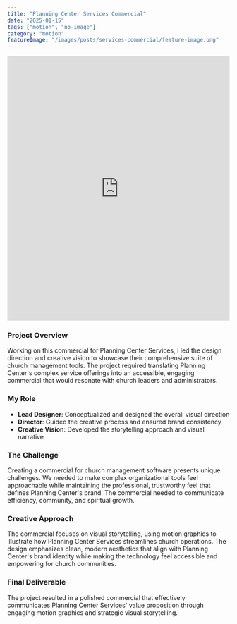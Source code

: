 ```yaml
---
title: "Planning Center Services Commercial"
date: "2025-01-15"
tags: ["motion", "no-image"]
category: "motion"
featureImage: "/images/posts/services-commercial/feature-image.png"
---
```


<div class="mt-2">
<iframe src="https://www.youtube.com/embed/5YV66SLYq9s" width="100%" height="600" frameborder="0" allow="autoplay; fullscreen; picture-in-picture" allowfullscreen></iframe>
</div>


### Project Overview

Working on this commercial for Planning Center Services, I led the design direction and creative vision to showcase their comprehensive suite of church management tools. The project required translating Planning Center's complex service offerings into an accessible, engaging commercial that would resonate with church leaders and administrators.

### My Role

- **Lead Designer**: Conceptualized and designed the overall visual direction
- **Director**: Guided the creative process and ensured brand consistency
- **Creative Vision**: Developed the storytelling approach and visual narrative

### The Challenge

Creating a commercial for church management software presents unique challenges. We needed to make complex organizational tools feel approachable while maintaining the professional, trustworthy feel that defines Planning Center's brand. The commercial needed to communicate efficiency, community, and spiritual growth.

### Creative Approach

The commercial focuses on visual storytelling, using motion graphics to illustrate how Planning Center Services streamlines church operations. The design emphasizes clean, modern aesthetics that align with Planning Center's brand identity while making the technology feel accessible and empowering for church communities.

### Final Deliverable

The project resulted in a polished commercial that effectively communicates Planning Center Services' value proposition through engaging motion graphics and strategic visual storytelling.

